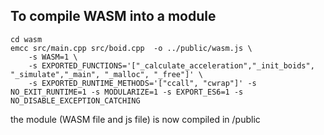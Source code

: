 ## To compile WASM into a module

```
cd wasm
emcc src/main.cpp src/boid.cpp  -o ../public/wasm.js \
    -s WASM=1 \
    -s EXPORTED_FUNCTIONS='["_calculate_acceleration","_init_boids", "_simulate","_main", "_malloc", "_free"]' \
    -s EXPORTED_RUNTIME_METHODS='["ccall", "cwrap"]' -s NO_EXIT_RUNTIME=1 -s MODULARIZE=1 -s EXPORT_ES6=1 -s NO_DISABLE_EXCEPTION_CATCHING
```

the module (WASM file and js file) is now compiled in /public